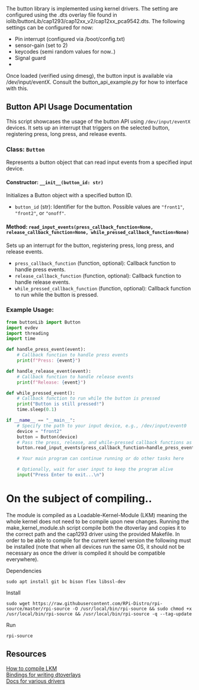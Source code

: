 The button library is implemented using kernel drivers. The setting are configured using the .dts overlay file found in iolib/buttonLib/cap1293/cap12xx_v2/cap12xx_pca9542.dts. The following settings can be configured for now:

 - Pin interrupt (configured via /boot/config.txt)
 - sensor-gain (set to 2)
 - keycodes (semi random values for now..)
 - Signal guard
 - 

Once loaded (verified using dmesg), the button input is available via /dev/input/eventX. Consult the button_api_example.py for how to interface with this.

## Button API Usage Documentation

This script showcases the usage of the button API using `/dev/input/eventX` devices. It sets up an interrupt that triggers on the selected button, registering press, long press, and release events.

### Class: `Button`

Represents a button object that can read input events from a specified input device.

#### Constructor: `__init__(button_id: str)`

Initializes a Button object with a specified button ID.

- `button_id` (str): Identifier for the button. Possible values are `"front1"`, `"front2"`, or `"onoff"`.

#### Method: `read_input_events(press_callback_function=None, release_callback_function=None, while_pressed_callback_function=None)`

Sets up an interrupt for the button, registering press, long press, and release events.

- `press_callback_function` (function, optional): Callback function to handle press events.
- `release_callback_function` (function, optional): Callback function to handle release events.
- `while_pressed_callback_function` (function, optional): Callback function to run while the button is pressed.

### Example Usage:

```python
from buttonLib import Button
import evdev
import threading
import time

def handle_press_event(event):
    # Callback function to handle press events
    print(f"Press: {event}")

def handle_release_event(event):
    # Callback function to handle release events
    print(f"Release: {event}")

def while_pressed_event():
    # Callback function to run while the button is pressed
    print("Button is still pressed!")
    time.sleep(0.1)

if __name__ == "__main__":
    # Specify the path to your input device, e.g., /dev/input/event0
    device = "front2"
    button = Button(device)
    # Pass the press, release, and while-pressed callback functions as arguments
    button.read_input_events(press_callback_function=handle_press_event, release_callback_function=handle_release_event)

    # Your main program can continue running or do other tasks here

    # Optionally, wait for user input to keep the program alive
    input("Press Enter to exit...\n")
```

# On the subject of compiling..
The module is compiled as a Loadable-Kernel-Module (LKM) meaning the whole kernel does not need to be compile upon new changes. Running the make_kernel_module.sh script compile both the dtoverlay and copies it to the correct path and the cap1293 driver using the provided Makefile.
In order to be able to compile for the current kernel version the following must be installed (note that when all devices run the same OS, it should not be necessary as once the driver is compiled it should be compatible everywhere).

Dependencies
```text
sudo apt install git bc bison flex libssl-dev
```

Install
```text
sudo wget https://raw.githubusercontent.com/RPi-Distro/rpi-source/master/rpi-source -O /usr/local/bin/rpi-source && sudo chmod +x /usr/local/bin/rpi-source && /usr/local/bin/rpi-source -q --tag-update

```
Run
```text
rpi-source
```


## Resources
[How to compile LKM](https://github.com/RPi-Distro/rpi-source)  
[Bindings for writing dtoverlays](https://github.com/raspberrypi/linux/tree/77fc1fbcb5c013329af9583307dd1ff3cd4752aa/Documentation/devicetree/bindings)  
[Docs for various drivers](https://github.com/raspberrypi/linux/tree/77fc1fbcb5c013329af9583307dd1ff3cd4752aa/Documentation)  


